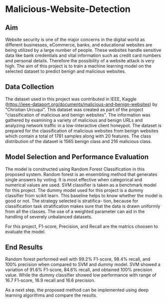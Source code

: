 # Malicious-Website-Detection

## Aim
Website security is one of the major concerns in the digital world as different businesses, eCommerce, banks, and educational websites are being utilized by a large number of people. These websites handle sensitive data like bank credentials and vital information such as credit card numbers and personal details. Therefore the possibility of a website attack is very high. The aim of this project is to train a machine learning model on the selected dataset to predict benign and malicious websites. 

## Data Collection 
The dataset used in this project was contributed in IEEE, Kaggle (https://ieee-dataport.org/documents/malicious-and-benign-websites) by "Christian Urcuqui". This dataset was created as part of the project "classification of malicious and benign websites". The information was gathered by examining a variety of malicious and benign URLs and analyzing network traffic in a low-interactive client honeypot. The dataset is prepared for the classification of malicious websites from benign websites which contain a total of 1781 samples along with 20 features. The class distribution of the dataset is 1565 benign class and 216 malicious class.

## Model Selection and Performance Evaluation
The model is constructed using Random Forest Classification in this proposed system. Random forest is an ensembling method that generates single answers by voting. It is most effective when categorical and numerical values are used. SVM classifier is taken as a benchmark model for this project. The dummy model used for this project is a dummy classifier from scikit learn. This baseline helps to know whether the model is good or not. The strategy selected is stratifica-
tion, because for classification task stratification makes sure that the data is drawn uniformly from all the classes. The use of a weighted parameter can aid in the handling of severely unbalanced datasets.

For this project, F1-score, Precision, and Recall are the matrics choosen to evaluate the model.

## End Results
Random forest performed well with 99.2% F1-score, 98.4% recall, and 100% precision when compared to SVM and dummy model. SVM showed a variation of 91.6% F1-score, 84.6% recall, and obtained 100% precision value. While the dummy classifier showed low performance with range of 16.7 F1-score, 16.9 recall and 16.6 precision.

As a next step, the proposed method can be implemented using deep learning algorithms and compare the results.
